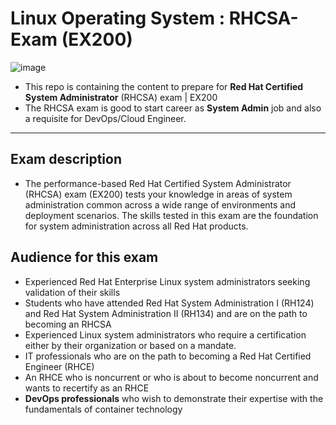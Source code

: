 # Linux Operating System : RHCSA-Exam (EX200)

![image](https://github.com/user-attachments/assets/be9e5030-0eae-4582-b4dc-4210071a6f0e)


* This repo is containing the content to prepare for **Red Hat Certified System Administrator** (RHCSA) exam | EX200
* The RHCSA exam is good to start career as **System Admin** job and also a requisite for DevOps/Cloud Engineer.
-----------
## Exam description
* The performance-based Red Hat Certified System Administrator (RHCSA) exam (EX200) tests your knowledge in areas of system administration common across a wide range of environments and deployment scenarios. The skills tested in this exam are the foundation for system administration across all Red Hat products.

## Audience for this exam
* Experienced Red Hat Enterprise Linux system administrators seeking validation of their skills
* Students who have attended Red Hat System Administration I (RH124) and Red Hat System Administration II (RH134) and are on the path to becoming an RHCSA
* Experienced Linux system administrators who require a certification either by their organization or based on a mandate.
* IT professionals who are on the path to becoming a Red Hat Certified Engineer (RHCE)
* An RHCE who is noncurrent or who is about to become noncurrent and wants to recertify as an RHCE
* **DevOps professionals** who wish to demonstrate their expertise with the fundamentals of container technology
